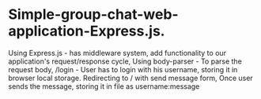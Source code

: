 # Simple-group-chat-web-application-Express.js.

Using Express.js - has middleware system, add functionality to our application's request/response cycle,
Using body-parser - To parse the request body,
/login - User has to login with his username, storing it in browser local storage. Redirecting to / with send message form, Once user sends the message, storing it in file as username:message
